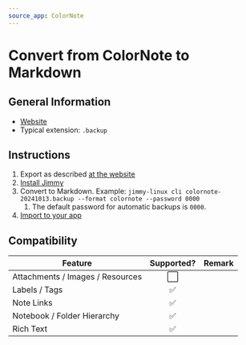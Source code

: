 ```yaml
---
source_app: ColorNote
---
```


# Convert from ColorNote to Markdown

## General Information

- [Website](https://www.colornote.com/)
- Typical extension: `.backup`

## Instructions

1. Export as described [at the website](https://www.colornote.com/faq-question/what-is-device-backup/)
2. [Install Jimmy](../index.md#installation)
3. Convert to Markdown. Example: `jimmy-linux cli colornote-20241013.backup --format colornote --password 0000`
    1. The default password for automatic backups is `0000`.
4. [Import to your app](../import_instructions.md)

## Compatibility

| Feature | Supported? | Remark |
| --- | :---: | --- |
| Attachments / Images / Resources | ⬜ | |
| Labels / Tags | ✅ | |
| Note Links | ✅ | |
| Notebook / Folder Hierarchy | ✅ | |
| Rich Text | ✅ | |
